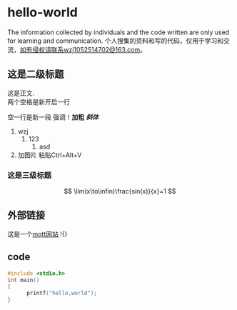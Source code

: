# hello-world

The information collected by individuals and the code written are only used for learning and communication.
个人搜集的资料和写的代码，仅用于学习和交流，如有侵权请联系wzj1052514702@163.com。

## 这是二级标题

这是正文.  
两个空格是新开启一行

空一行是新一段
强调！**加粗**  ***斜体***

1. wzj
   1. 123
         1. asd
2. 加图片 粘贴Ctrl+Alt+V

### 这是三级标题

$$
\lim(x\to\infin)\frac{sin(x)}{x}=1
$$

## 外部链接

这是一个[mqtt网站](https://wzjxxf20210505.top/)
!{}

## code

```c
#include <stdio.h>
int main()
{
      printf("hello,world");     
}
```
